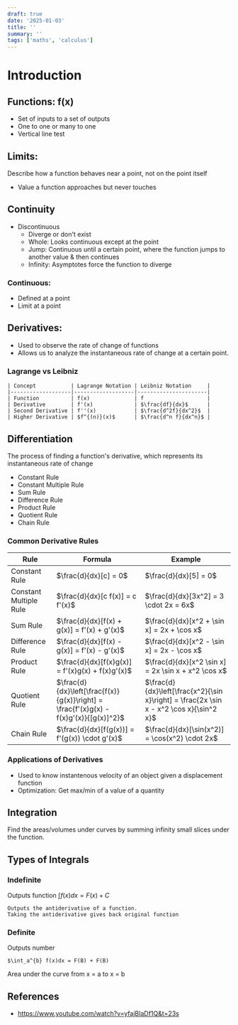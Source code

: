 ```yaml
---
draft: true
date: '2025-01-03'
title: ''
summary: ''
tags: ['maths', 'calculus']
---
```


# Introduction

## Functions: f(x)

- Set of inputs to a set of outputs
- One to one or many to one
- Vertical line test

## Limits:

Describe how a function behaves near a point, not on the point itself

- Value a function approaches but never touches

## Continuity

- Discontinuous
  - Diverge or don't exist
  - Whole: Looks continuous except at the point
  - Jump: Continuous until a certain point, where the function jumps to another value & then continues
  - Infinity: Asymptotes force the function to diverge

### Continuous:

- Defined at a point
- Limit at a point

## Derivatives:

- Used to observe the rate of change of functions
- Allows us to analyze the instantaneous rate of change at a certain point.

### Lagrange vs Leibniz

    | Concept           | Lagrange Notation | Leibniz Notation     |
    |-------------------|-------------------|----------------------|
    | Function          | f(x)              | f                    |
    | Derivative        | f'(x)             | $\frac{df}{dx}$      |
    | Second Derivative | f''(x)            | $\frac{d^2f}{dx^2}$  |
    | Higher Derivative | $f^{(n)}(x)$      | $\frac{d^n f}{dx^n}$ |

## Differentiation

The process of finding a function's derivative, which represents its instantaneous rate of change

- Constant Rule
- Constant Multiple Rule
- Sum Rule
- Difference Rule
- Product Rule
- Quotient Rule
- Chain Rule

### Common Derivative Rules

| Rule                   | Formula                                                                               | Example                                                                                 |
| ---------------------- | ------------------------------------------------------------------------------------- | --------------------------------------------------------------------------------------- |
| Constant Rule          | $\frac{d}{dx}[c] = 0$                                                                 | $\frac{d}{dx}[5] = 0$                                                                   |
| Constant Multiple Rule | $\frac{d}{dx}[c f(x)] = c f'(x)$                                                      | $\frac{d}{dx}[3x^2] = 3 \cdot 2x = 6x$                                                  |
| Sum Rule               | $\frac{d}{dx}[f(x) + g(x)] = f'(x) + g'(x)$                                           | $\frac{d}{dx}[x^2 + \sin x] = 2x + \cos x$                                              |
| Difference Rule        | $\frac{d}{dx}[f(x) - g(x)] = f'(x) - g'(x)$                                           | $\frac{d}{dx}[x^2 - \sin x] = 2x - \cos x$                                              |
| Product Rule           | $\frac{d}{dx}[f(x)g(x)] = f'(x)g(x) + f(x)g'(x)$                                      | $\frac{d}{dx}[x^2 \sin x] = 2x \sin x + x^2 \cos x$                                     |
| Quotient Rule          | $\frac{d}{dx}\left[\frac{f(x)}{g(x)}\right] = \frac{f'(x)g(x) - f(x)g'(x)}{[g(x)]^2}$ | $\frac{d}{dx}\left[\frac{x^2}{\sin x}\right] = \frac{2x \sin x - x^2 \cos x}{\sin^2 x}$ |
| Chain Rule             | $\frac{d}{dx}[f(g(x))] = f'(g(x)) \cdot g'(x)$                                        | $\frac{d}{dx}[\sin(x^2)] = \cos(x^2) \cdot 2x$                                          |

### Applications of Derivatives

- Used to know instantenous velocity of an object given a displacement function
- Optimization: Get max/min of a value of a quantity

## Integration

Find the areas/volumes under curves by summing infinity small slices under the function.

## Types of Integrals

### Indefinite

Outputs function
$\int f(x)dx = F(x) + C$

    Outputs the antiderivative of a function.
    Taking the antiderivative gives back original function

### Definite

Outputs number

    $\int_a^{b} f(x)dx = F(B) + F(B)

Area under the curve from x = a to x = b

## References

- https://www.youtube.com/watch?v=yfajBIaDf1Q&t=23s

